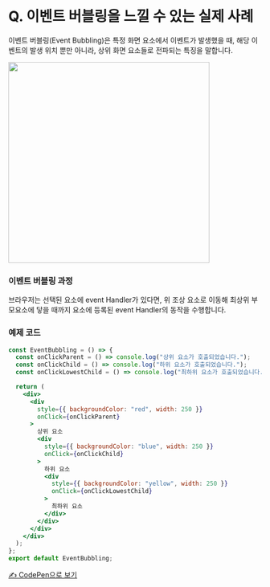# Q. 이벤트 버블링을 느낄 수 있는 실제 사례
 이벤트 버블링(Event Bubbling)은 특정 화면 요소에서 이벤트가 발생했을 때, 해당 이벤트의 발생 위치 뿐만 아니라, 상위 화면 요소들로 전파되는 특징을 말합니다.

<img src="https://img1.daumcdn.net/thumb/R1280x0/?scode=mtistory2&fname=https%3A%2F%2Fblog.kakaocdn.net%2Fdn%2Fdpb63k%2FbtrN5jLIxF2%2Fq9eCN361OucbWAhf0hE7r0%2Fimg.png" width="400" hieght="300">

<br />

### 이벤트 버블링 과정
브라우저는 선택된 요소에 event Handler가 있다면, 위 조상 요소로 이동해 최상위 부모요소에 닿을 때까지 요소에 등록된 event Handler의 동작을 수행합니다.

### 예제 코드
```jsx
const EventBubbling = () => {
  const onClickParent = () => console.log("상위 요소가 호출되었습니다.");
  const onClickChild = () => console.log("하위 요소가 호출되었습니다.");
  const onClickLowestChild = () => console.log("최하위 요소가 호출되었습니다.");

  return (
    <div>
      <div
        style={{ backgroundColor: "red", width: 250 }}
        onClick={onClickParent}
      >
        상위 요소
        <div
          style={{ backgroundColor: "blue", width: 250 }}
          onClick={onClickChild}
        >
          하위 요소
          <div
            style={{ backgroundColor: "yellow", width: 250 }}
            onClick={onClickLowestChild}
          >
            최하위 요소
          </div>
        </div>
      </div>
    </div>
  );
};
export default EventBubbling;
```

[✍️ CodePen으로 보기](https://codesandbox.io/s/useeffect-and-uselayouteffect-forked-9qd27z?file=/src/App.tsx)